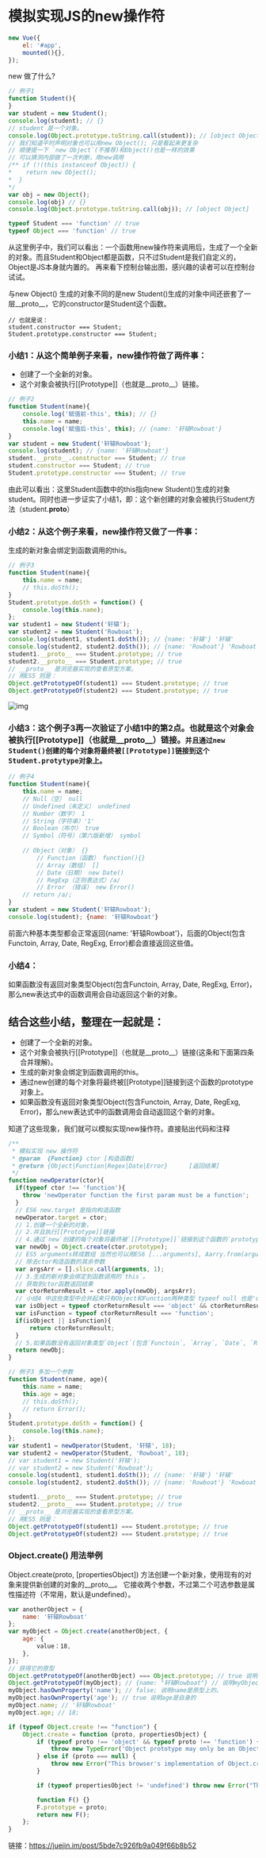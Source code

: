 # 模拟实现JS的new操作符

```js
new Vue({
    el: '#app',
    mounted(){},
});
```

new 做了什么?

```js
// 例子1
function Student(){
}
var student = new Student();
console.log(student); // {}
// student 是一个对象。
console.log(Object.prototype.toString.call(student)); // [object Object]
// 我们知道平时声明对象也可以用new Object(); 只是看起来更复杂
// 顺便提一下 `new Object`(不推荐)和Object()也是一样的效果
// 可以猜测内部做了一次判断，用new调用
/** if (!(this instanceof Object)) {
*    return new Object();
*  }
*/
var obj = new Object();
console.log(obj) // {}
console.log(Object.prototype.toString.call(obj)); // [object Object]

typeof Student === 'function' // true
typeof Object === 'function' // true
```

从这里例子中，我们可以看出：一个函数用new操作符来调用后，生成了一个全新的对象。而且Student和Object都是函数，只不过Student是我们自定义的，Object是JS本身就内置的。 再来看下控制台输出图，感兴趣的读者可以在控制台试试。

与new Object() 生成的对象不同的是new Student()生成的对象中间还嵌套了一层__proto__，它的constructor是Student这个函数。

```
// 也就是说：
student.constructor === Student;
Student.prototype.constructor === Student;
```

### 小结1：从这个简单例子来看，new操作符做了两件事：
* 创建了一个全新的对象。
* 这个对象会被执行[[Prototype]]（也就是__proto__）链接。

```js
// 例子2
function Student(name){
    console.log('赋值前-this', this); // {}
    this.name = name;
    console.log('赋值后-this', this); // {name: '轩辕Rowboat'}
}
var student = new Student('轩辕Rowboat');
console.log(student); // {name: '轩辕Rowboat'}
student.__proto__.constructor === Student; // true
student.constructor === Student; // true
Student.prototype.constructor === Student; // true
```

由此可以看出：这里Student函数中的this指向new Student()生成的对象student。同时也进一步证实了小结1，即：这个新创建的对象会被执行Student方法（student.__proto__）

### 小结2：从这个例子来看，new操作符又做了一件事：
生成的新对象会绑定到函数调用的this。

```js
// 例子3
function Student(name){
    this.name = name;
    // this.doSth();
}
Student.prototype.doSth = function() {
    console.log(this.name);
};
var student1 = new Student('轩辕');
var student2 = new Student('Rowboat');
console.log(student1, student1.doSth()); // {name: '轩辕'} '轩辕'
console.log(student2, student2.doSth()); // {name: 'Rowboat'} 'Rowboat'
student1.__proto__ === Student.prototype; // true
student2.__proto__ === Student.prototype; // true
// __proto__ 是浏览器实现的查看原型方案。
// 用ES5 则是：
Object.getPrototypeOf(student1) === Student.prototype; // true
Object.getPrototypeOf(student2) === Student.prototype; // true
```

![img](https://user-gold-cdn.xitu.io/2018/11/4/166dee0c1854fab5?imageView2/0/w/1280/h/960/format/webp/ignore-error/1)

### 小结3：这个例子3再一次验证了小结1中的第2点。也就是这个对象会被执行[[Prototype]]（也就是__proto__）链接。``并且通过new Student()创建的每个对象将最终被[[Prototype]]链接到这个Student.protytype对象上。``

```js
// 例子4
function Student(name){
    this.name = name;
    // Null（空） null
    // Undefined（未定义） undefined
    // Number（数字） 1
    // String（字符串）'1'
    // Boolean（布尔） true
    // Symbol（符号）（第六版新增） symbol
    
    // Object（对象） {}
        // Function（函数） function(){}
        // Array（数组） []
        // Date（日期） new Date()
        // RegExp（正则表达式）/a/
        // Error （错误） new Error() 
    // return /a/;
}
var student = new Student('轩辕Rowboat');
console.log(student); {name: '轩辕Rowboat'}
```

前面六种基本类型都会正常返回{name: '轩辕Rowboat'}，后面的Object(包含Functoin, Array, Date, RegExg, Error)都会直接返回这些值。

### 小结4：
如果函数没有返回对象类型Object(包含Functoin, Array, Date, RegExg, Error)，那么new表达式中的函数调用会自动返回这个新的对象。


## 结合这些小结，整理在一起就是：

* 创建了一个全新的对象。
* 这个对象会被执行[[Prototype]]（也就是__proto__）链接(这条和下面第四条合并理解)。
* 生成的新对象会绑定到函数调用的this。
* 通过new创建的每个对象将最终被[[Prototype]]链接到这个函数的prototype对象上。
* 如果函数没有返回对象类型Object(包含Functoin, Array, Date, RegExg, Error)，那么new表达式中的函数调用会自动返回这个新的对象。


知道了这些现象，我们就可以模拟实现new操作符。直接贴出代码和注释
```js
/**
 * 模拟实现 new 操作符
 * @param  {Function} ctor [构造函数]
 * @return {Object|Function|Regex|Date|Error}      [返回结果]
 */
function newOperator(ctor){
  if(typeof ctor !== 'function'){
    throw 'newOperator function the first param must be a function';
  }
  // ES6 new.target 是指向构造函数
  newOperator.target = ctor;
  // 1.创建一个全新的对象，
  // 2.并且执行[[Prototype]]链接
  // 4.通过`new`创建的每个对象将最终被`[[Prototype]]`链接到这个函数的`prototype`对象上。
  var newObj = Object.create(ctor.prototype);
  // ES5 arguments转成数组 当然也可以用ES6 [...arguments], Aarry.from(arguments);
  // 除去ctor构造函数的其余参数
  var argsArr = [].slice.call(arguments, 1);
  // 3.生成的新对象会绑定到函数调用的`this`。
  // 获取到ctor函数返回结果
  var ctorReturnResult = ctor.apply(newObj, argsArr);
  // 小结4 中这些类型中合并起来只有Object和Function两种类型 typeof null 也是'object'所以要不等于null，排除null
  var isObject = typeof ctorReturnResult === 'object' && ctorReturnResult !== null;
  var isFunction = typeof ctorReturnResult === 'function';
  if(isObject || isFunction){
      return ctorReturnResult;
  }
  // 5.如果函数没有返回对象类型`Object`(包含`Functoin`, `Array`, `Date`, `RegExg`, `Error`)，那么`new`表达式中的函数调用会自动返回这个新的对象。
  return newObj;
}

// 例子3 多加一个参数
function Student(name, age){
    this.name = name;
    this.age = age;
    // this.doSth();
    // return Error();
}
Student.prototype.doSth = function() {
    console.log(this.name);
};
var student1 = newOperator(Student, '轩辕', 18);
var student2 = newOperator(Student, 'Rowboat', 18);
// var student1 = new Student('轩辕');
// var student2 = new Student('Rowboat');
console.log(student1, student1.doSth()); // {name: '轩辕'} '轩辕'
console.log(student2, student2.doSth()); // {name: 'Rowboat'} 'Rowboat'

student1.__proto__ === Student.prototype; // true
student2.__proto__ === Student.prototype; // true
// __proto__ 是浏览器实现的查看原型方案。
// 用ES5 则是：
Object.getPrototypeOf(student1) === Student.prototype; // true
Object.getPrototypeOf(student2) === Student.prototype; // true
```

### Object.create() 用法举例
Object.create(proto, [propertiesObject]) 方法创建一个新对象，使用现有的对象来提供新创建的对象的__proto__。 它接收两个参数，不过第二个可选参数是属性描述符（不常用，默认是undefined）。
```js
var anotherObject = {
    name: '轩辕Rowboat'
};
var myObject = Object.create(anotherObject, {
    age: {
        value：18,
    },
});
// 获得它的原型
Object.getPrototypeOf(anotherObject) === Object.prototype; // true 说明anotherObject的原型是Object.prototype
Object.getPrototypeOf(myObject); // {name: "轩辕Rowboat"} // 说明myObject的原型是{name: "轩辕Rowboat"}
myObject.hasOwnProperty('name'); // false; 说明name是原型上的。
myObject.hasOwnProperty('age'); // true 说明age是自身的
myObject.name; // '轩辕Rowboat'
myObject.age; // 18;

```

```js
if (typeof Object.create !== "function") {
    Object.create = function (proto, propertiesObject) {
        if (typeof proto !== 'object' && typeof proto !== 'function') {
            throw new TypeError('Object prototype may only be an Object: ' + proto);
        } else if (proto === null) {
            throw new Error("This browser's implementation of Object.create is a shim and doesn't support 'null' as the first argument.");
        }

        if (typeof propertiesObject != 'undefined') throw new Error("This browser's implementation of Object.create is a shim and doesn't support a second argument.");

        function F() {}
        F.prototype = proto;
        return new F();
    };
}

```



链接：https://juejin.im/post/5bde7c926fb9a049f66b8b52